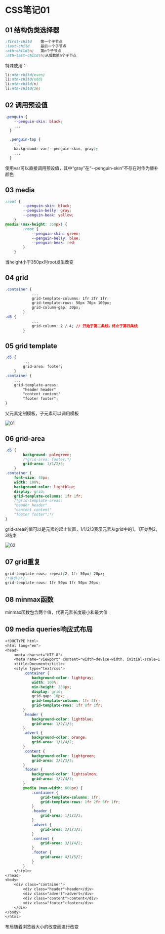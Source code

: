 # CSS笔记01

## 01 结构伪类选择器

```css
:first-child	第一个子节点
:last-child		最后一个子节点
:nth-child(n)	第n个子节点
:nth-last-child(n)从后数第n个子节点
```

特殊使用：

```css
li:nth-child(even)
li:nth-child(odd)
li:nth-child(n)
li:nth-child(2n)
```

## 02 调用预设值

```css
.penguin {
    --penguin-skin: black;
	...
  }

  .penguin-top {
    ...
    background: var(--penguin-skin, gray);
    ...
  }
```

使用var可以直接调用预设值，其中“gray”在“--penguin-skin”不存在时作为替补颜色

## 03 media

```css
:root {
		--penguin-skin: black;
		--penguin-belly: gray;
		--penguin-beak: yellow;
	}
@media (max-height: 350px) {
		:root {
			--penguin-skin: green;
			--penguin-belly: blue;
			--penguin-beak: red;
		}
	}
```

当height小于350px时root发生改变

## 04 grid

```css
.container {
			...
			grid-template-columns: 1fr 2fr 1fr;
			grid-template-rows: 50px 70px 100px;
			grid-column-gap: 30px;
		}
.d5 {
			...
			grid-column: 2 / 4; // 开始于第二条线，终止于第四条线
		}
```

## 05 grid template

```css
.d5 {
		...
		grid-area: footer;
	}
.container {
	...
	grid-template-areas:
		"header header"
		"content content"
		"footer footer";
}
```

父元素定制模板，子元素可以调用模板

![01](E:\git\CSS\images\01.png)

## 06 grid-area

```css
.d5 {
		background: palegreen;
		/*grid-area: footer;*/
		grid-area: 1/1/2/3;
	}
.container {
	font-size: 40px;
	width: 100%;
	background-color: lightblue;
	display: grid;
	grid-template-columns: 1fr 1fr;
	/*grid-template-areas:
	"header header"
	"content content"
	"footer footer";*/
}
```

grid-area的值可以是元素的起止位置，1/1/2/3表示元素从grid中的1，1开始到2，3结束

![02](E:\git\CSS\images\02.png)

## 07 grid重复

```css
grid-template-rows: repeat(2, 1fr 50px) 20px;
/*等价于*/
grid-template-rows: 1fr 50px 1fr 50px 20px;
```

## 08 minmax函数

minmax函数包含两个值，代表元素长度最小和最大值

## 09 media queries响应式布局

```css
<!DOCTYPE html>
<html lang="en">
<head>
	<meta charset="UTF-8">
	<meta name="viewport" content="width=device-width, initial-scale=1.0">
	<title>Document</title>
	<style type="text/css">
		.container {
			background-color: lightgray;
			width: 100%;
			min-height: 250px;
			display: grid;
			grid-gap: 10px;
			grid-template-columns: 1fr 3fr;
			grid-template-rows: 1fr 8fr 1fr;
		}
		.header {
			background-color: lightblue;
			grid-area: 1/2/1/3;
		}
		.advert {
			background-color: orange;
			grid-area: 1/1/4/2;
		}
		.content {
			background-color: lightgreen;
			grid-area: 2/2/3/3;
		}
		.footer {
			background-color: lightsalmon;
			grid-area: 3/2/4/3;
		}
		@media (max-width: 600px) {
			.container {
				grid-template-columns: 1fr;
				grid-template-rows: 1fr 2fr 6fr 1fr;
			}
			.header {
				grid-area: 1/1/2/2;
			}
			.advert {
				grid-area: 2/1/3/2;
			}
			.content {
				grid-area: 3/1/4/2;
			}
			.footer {
				grid-area: 4/1/5/2;
			}
		}
	</style>
</head>
<body>
	<div class="container">
		<div class="header">header</div>
		<div class="advert">advert</div>
		<div class="content">content</div>
		<div class="footer">footer</div>
	</div>
</body>
</html>
```

布局随着浏览器大小的改变而进行改变
